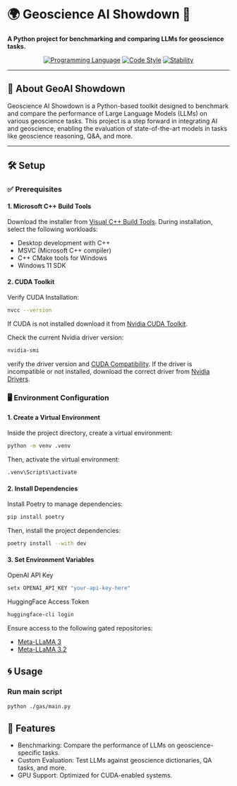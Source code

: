 # 🌍 Geoscience AI Showdown 🌋

**A Python project for benchmarking and comparing LLMs for geoscience tasks.**

<div align="center">

[![Programming Language](https://img.shields.io/badge/Python-3.12-blue)]()
[![Code Style](https://img.shields.io/badge/code%20style-pep8-orange.svg)]()
[![Stability](https://img.shields.io/badge/stability-alpha-f4d03f.svg)]()

</div>

---

## 🚀 About GeoAI Showdown

Geoscience AI Showdown is a Python-based toolkit designed to benchmark and compare the performance of Large Language Models (LLMs) on various geoscience tasks. This project is a step forward in integrating AI and geoscience, enabling the evaluation of state-of-the-art models in tasks like geoscience reasoning, Q&A, and more.

---

## 🛠️ Setup

### ✅ Prerequisites

#### 1. Microsoft C++ Build Tools
Download the installer from [Visual C++ Build Tools](https://visualstudio.microsoft.com/visual-cpp-build-tools/).
During installation, select the following workloads:
  - Desktop development with C++
  - MSVC (Microsoft C++ compiler)
  - C++ CMake tools for Windows
  - Windows 11 SDK

#### 2. CUDA Toolkit
Verify CUDA Installation:
```bash
nvcc --version
```
If CUDA is not installed download it from [Nvidia CUDA Toolkit](https://developer.nvidia.com/cuda-downloads).

Check the current Nvidia driver version:
```bash
nvidia-smi
```
verify the driver version and [CUDA Compatibility](https://docs.nvidia.com/deploy/cuda-compatibility/index.html#use-the-right-compat-package).
If the driver is incompatible or not installed, download the correct driver from [Nvidia Drivers](https://www.nvidia.com/en-us/drivers/).

### 🖥️ Environment Configuration

#### 1. Create a Virtual Environment
Inside the project directory, create a virtual environment:
```bash
python -m venv .venv
```
Then, activate the virtual environment:
```bash
.venv\Scripts\activate
```

#### 2. Install Dependencies
Install Poetry to manage dependencies:
```bash
pip install poetry
```

Then, install the project dependencies:
```bash
poetry install --with dev
```

#### 3. Set Environment Variables
OpenAI API Key
```bash
setx OPENAI_API_KEY "your-api-key-here"
```

HuggingFace Access Token
```bash
huggingface-cli login
```
Ensure access to the following gated repositories:
- [Meta-LLaMA 3](https://huggingface.co/collections/meta-llama/meta-llama-3-66214712577ca38149ebb2b6)
- [Meta-LLaMA 3.2](https://huggingface.co/collections/meta-llama/metas-llama-32-language-models-and-evals-675bfd70e574a62dd0e40586)

## 🌀 Usage

### Run main script
```bash
python ./gas/main.py
```

## 🧪 Features
- Benchmarking: Compare the performance of LLMs on geoscience-specific tasks.
- Custom Evaluation: Test LLMs against geoscience dictionaries, QA tasks, and more.
- GPU Support: Optimized for CUDA-enabled systems.
